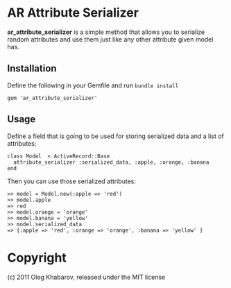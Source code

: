 AR Attribute Serializer
=======================

**ar_attribute_serializer** is a simple method that allows you to serialize random attributes and use them just like any other attribute given model has.

Installation
------------
Define the following in your Gemfile and run `bundle install`
    
    gem 'ar_attribute_serializer'
    
Usage
-----
Define a field that is going to be used for storing serialized data and a list of attributes:

    class Model  < ActiveRecord::Base
      attribute_serializer :serialized_data, :apple, :orange, :banana
    end
    
Then you can use those serialized attributes:

    >> model = Model.new(:apple => 'red')
    >> model.apple
    => red
    >> model.orange = 'orange'
    >> model.banana = 'yellow'
    >> model.serialized_data
    => {:apple => 'red', :orange => 'orange', :banana => 'yellow' }

Copyright
=========
(c) 2011 Oleg Khabarov, released under the MIT license
